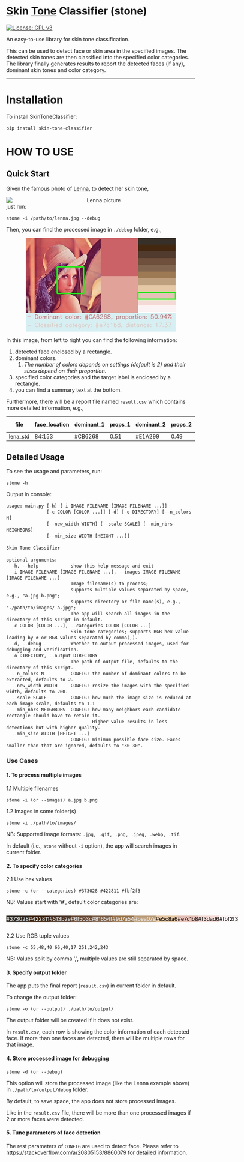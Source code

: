# <u>S</u>kin <u>Tone</u> Classifier (stone)

[![License: GPL v3](https://img.shields.io/badge/License-GPL%20v3-blue.svg)](https://www.gnu.org/licenses/gpl-3.0)

An easy-to-use library for skin tone classification.

This can be used to detect face or skin area in the specified images.
The detected skin tones are then classified into the specified color categories.
The library finally generates results to report the detected faces (if any),
dominant skin tones and color category.

---

# Installation

To install SkinToneClassifier:

```shell
pip install skin-tone-classifier
```

# HOW TO USE

## Quick Start

Given the famous photo of [Lenna](http://www.lenna.org/), to detect her skin tone,

<div align="center">
   <img src="http://www.lenna.org/len_std.jpg"  alt="Lenna picture" style="display: block; margin: auto"/>
</div>
just run:

```shell
stone -i /path/to/lenna.jpg --debug
```

Then, you can find the processed image in `./debug` folder, e.g.,

<div align="center">
   <img src="./docs/lena_std-1.jpg"  alt="processed Lenna picture" style="display: block; margin: auto"/>
</div>

In this image, from left to right you can find the following information:

1. detected face enclosed by a rectangle.
2. dominant colors.
    1. _The number of colors depends on settings (default is 2) and their sizes depend on their proportion._
3. specified color categories and the target label is enclosed by a rectangle.
4. you can find a summary text at the bottom.

Furthermore, there will be a report file named `result.csv` which contains more detailed information, e.g.,

|file|face_location|dominant_1|props_1|dominant_2|props_2|category| distance(0-100)|
|-----|-----|-----|-----|-----|-----|-----|-----|
|lena_std|84:153|#CB6268|0.51|#E1A299|0.49|#e7c1b8|17.37|

## Detailed Usage

To see the usage and parameters, run:

```shell
stone -h
```

Output in console:

```text
usage: main.py [-h] [-i IMAGE FILENAME [IMAGE FILENAME ...]]
               [-c COLOR [COLOR ...]] [-d] [-o DIRECTORY] [--n_colors N]
               [--new_width WIDTH] [--scale SCALE] [--min_nbrs NEIGHBORS]
               [--min_size WIDTH [HEIGHT ...]]

Skin Tone Classifier

optional arguments:
  -h, --help            show this help message and exit
  -i IMAGE FILENAME [IMAGE FILENAME ...], --images IMAGE FILENAME [IMAGE FILENAME ...]
                        Image filename(s) to process;
                        supports multiple values separated by space, e.g., "a.jpg b.png";
                        supports directory or file name(s), e.g., "./path/to/images/ a.jpg";
                        The app will search all images in the directory of this script in default.
  -c COLOR [COLOR ...], --categories COLOR [COLOR ...]
                        Skin tone categories; supports RGB hex value leading by # or RGB values separated by comma(,).
  -d, --debug           Whether to output processed images, used for debugging and verification.
  -o DIRECTORY, --output DIRECTORY
                        The path of output file, defaults to the directory of this script.
  --n_colors N          CONFIG: the number of dominant colors to be extracted, defaults to 2.
  --new_width WIDTH     CONFIG: resize the images with the specified width, defaults to 200.
  --scale SCALE         CONFIG: how much the image size is reduced at each image scale, defaults to 1.1
  --min_nbrs NEIGHBORS  CONFIG: how many neighbors each candidate rectangle should have to retain it.
                                Higher value results in less detections but with higher quality.
  --min_size WIDTH [HEIGHT ...]
                        CONFIG: minimum possible face size. Faces smaller than that are ignored, defaults to "30 30".
```

### Use Cases

#### 1. To process multiple images

1.1 Multiple filenames

```shell
stone -i (or --images) a.jpg b.png
```

1.2 Images in some folder(s)

```shell
stone -i ./path/to/images/
```

NB: Supported image formats: `.jpg, .gif, .png, .jpeg, .webp, .tif`.

In default (i.e., `stone` without `-i` option), the app will search images in current folder.

#### 2. To specify color categories

2.1 Use hex values

```shell
stone -c (or --categories) #373028 #422811 #fbf2f3
```

NB: Values start with '#', default color categories are:
<div style="display:flex;">
   <p style="background-color:#373028; color: aliceblue; text-align:center; vertical-align: middle; width: 80px;float: start;">
      #373028
   </p>
   <p style="background-color:#422811; color: aliceblue; text-align:center; vertical-align: middle; width: 80px">
      #422811
   </p>
   <p style="background-color:#513b2e; color: aliceblue; text-align:center; vertical-align: middle; width: 80px">
      #513b2e
   </p>  
   <p style="background-color:#6f503c; color: aliceblue; text-align:center; vertical-align: middle; width: 80px">
      #6f503c
   </p>
   <p style="background-color:#81654f; color: aliceblue; text-align:center; vertical-align: middle; width: 80px">
      #81654f
   </p>
   <p style="background-color:#9d7a54; color: aliceblue; text-align:center; vertical-align: middle; width: 80px">
      #9d7a54
   </p>
   <p style="background-color:#bea07e; color: aliceblue; text-align:center; vertical-align: middle; width: 80px">
      #bea07e
   </p>
   <p style="background-color:#e5c8a6; color: black; text-align:center; vertical-align: middle; width: 80px">
      #e5c8a6
   </p>
   <p style="background-color:#e7c1b8; color: black; text-align:center; vertical-align: middle; width: 80px">
      #e7c1b8
   </p>
   <p style="background-color:#f3dad6; color: black; text-align:center; vertical-align: middle; width: 80px">
      #f3dad6
   </p>
   <p style="background-color:#fbf2f3; color: black; text-align:center; vertical-align: middle; width: 80px">
      #fbf2f3
   </p>
</div>

2.2 Use RGB tuple values

```shell
stone -c 55,48,40 66,40,17 251,242,243
```

NB: Values split by comma ',', multiple values are still separated by space.

#### 3. Specify output folder

The app puts the final report (`result.csv`) in current folder in default.

To change the output folder:

```shell
stone -o (or --output) ./path/to/output/
```

The output folder will be created if it does not exist.

In `result.csv`, each row is showing the color information of each detected face.
If more than one faces are detected, there will be multiple rows for that image.

#### 4. Store processed image for debugging

```shell
stone -d (or --debug)
```

This option will store the processed image (like the Lenna example above) in `./path/to/output/debug` folder.

By default, to save space, the app does not store processed images.

Like in the `result.csv` file, there will be more than one processed images if 2 or more faces were detected.

#### 5. Tune parameters of face detection

The rest parameters of `CONFIG` are used to detect face.
Please refer to https://stackoverflow.com/a/20805153/8860079 for detailed information. 